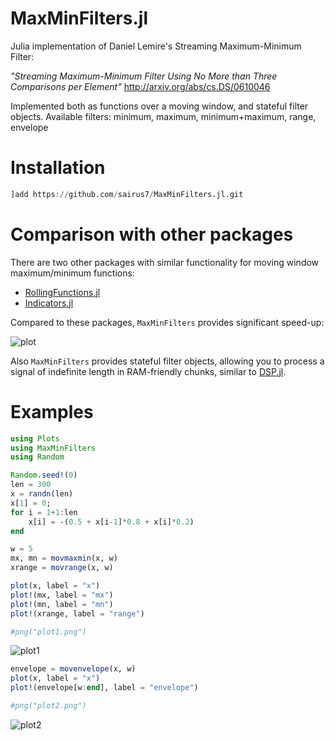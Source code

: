 # MaxMinFilters.jl

Julia implementation of Daniel Lemire's Streaming Maximum-Minimum Filter:

_"Streaming Maximum-Minimum Filter Using No More than Three Comparisons per Element"_
http://arxiv.org/abs/cs.DS/0610046

Implemented both as functions over a moving window, and stateful filter objects. Available filters:
minimum, maximum, minimum+maximum, range, envelope 

# Installation
```julia
]add https://github.com/sairus7/MaxMinFilters.jl.git
```

# Comparison with other packages
There are two other packages with similar functionality for moving window maximum/minimum functions:
- [RollingFunctions.jl](https://github.com/JeffreySarnoff/RollingFunctions.jl)
- [Indicators.jl](https://github.com/dysonance/Indicators.jl)

Compared to these packages, `MaxMinFilters` provides significant speed-up:

![plot](https://user-images.githubusercontent.com/20798349/67226660-26f12b80-f43e-11e9-8a3a-480e22a86462.png)

Also `MaxMinFilters` provides stateful filter objects, allowing you to process a signal of indefinite length in RAM-friendly chunks, similar to [DSP.jl](https://juliadsp.github.io/DSP.jl/stable/filters/#stateful-filter-objects-1).

# Examples
```julia
using Plots
using MaxMinFilters
using Random

Random.seed!(0)
len = 300
x = randn(len)
x[1] = 0;
for i = 1+1:len
    x[i] = -(0.5 + x[i-1]*0.8 + x[i]*0.2)
end

w = 5
mx, mn = movmaxmin(x, w)
xrange = movrange(x, w)

plot(x, label = "x")
plot!(mx, label = "mx")
plot!(mn, label = "mn")
plot!(xrange, label = "range")

#png("plot1.png")
```
![plot1](https://user-images.githubusercontent.com/20798349/67228143-61a89300-f441-11e9-8e0d-bd76209ec7a4.png)
```julia
envelope = movenvelope(x, w)
plot(x, label = "x")
plot!(envelope[w:end], label = "envelope")

#png("plot2.png")
```
![plot2](https://user-images.githubusercontent.com/20798349/67228184-71c07280-f441-11e9-996e-9f3cde248bd8.png)
